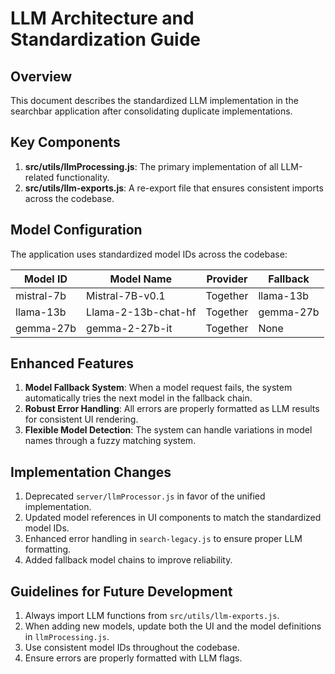 # LLM Architecture and Standardization Guide

## Overview

This document describes the standardized LLM implementation in the searchbar application after consolidating duplicate implementations.

## Key Components

1. **src/utils/llmProcessing.js**: The primary implementation of all LLM-related functionality.
2. **src/utils/llm-exports.js**: A re-export file that ensures consistent imports across the codebase.

## Model Configuration

The application uses standardized model IDs across the codebase:

| Model ID | Model Name | Provider | Fallback |
|----------|------------|----------|----------|
| mistral-7b | Mistral-7B-v0.1 | Together | llama-13b |
| llama-13b | Llama-2-13b-chat-hf | Together | gemma-27b |
| gemma-27b | gemma-2-27b-it | Together | None |

## Enhanced Features

1. **Model Fallback System**: When a model request fails, the system automatically tries the next model in the fallback chain.
2. **Robust Error Handling**: All errors are properly formatted as LLM results for consistent UI rendering.
3. **Flexible Model Detection**: The system can handle variations in model names through a fuzzy matching system.

## Implementation Changes

1. Deprecated `server/llmProcessor.js` in favor of the unified implementation.
2. Updated model references in UI components to match the standardized model IDs.
3. Enhanced error handling in `search-legacy.js` to ensure proper LLM formatting.
4. Added fallback model chains to improve reliability.

## Guidelines for Future Development

1. Always import LLM functions from `src/utils/llm-exports.js`.
2. When adding new models, update both the UI and the model definitions in `llmProcessing.js`.
3. Use consistent model IDs throughout the codebase.
4. Ensure errors are properly formatted with LLM flags.
